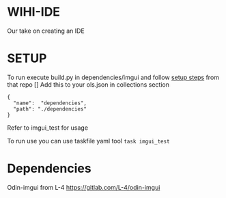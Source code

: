# WIHI-IDE
Our take on creating an  IDE

# SETUP
To run execute build.py in dependencies/imgui and follow [setup steps](https://gitlab.com/L-4/odin-imgui) from that repo []
Add this to your ols.json in collections section
```
{
  "name":  "dependencies",
  "path": "./dependencies"
}
```
Refer to imgui_test for usage

To run use you can use taskfile yaml tool ``` task imgui_test ```

# Dependencies
Odin-imgui from L-4
https://gitlab.com/L-4/odin-imgui